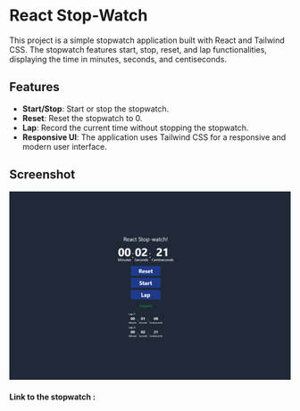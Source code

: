 # React Stop-Watch

This project is a simple stopwatch application built with React and Tailwind CSS. The stopwatch features start, stop, reset, and lap functionalities, displaying the time in minutes, seconds, and centiseconds.

## Features

- **Start/Stop**: Start or stop the stopwatch.
- **Reset**: Reset the stopwatch to 0.
- **Lap**: Record the current time without stopping the stopwatch.
- **Responsive UI**: The application uses Tailwind CSS for a responsive and modern user interface.

## Screenshot

![Screenshot of Stopwatch](https://github.com/Nathbecode/Stopwatch/blob/main/public/Capture.PNG)

#### Link to the stopwatch : 


